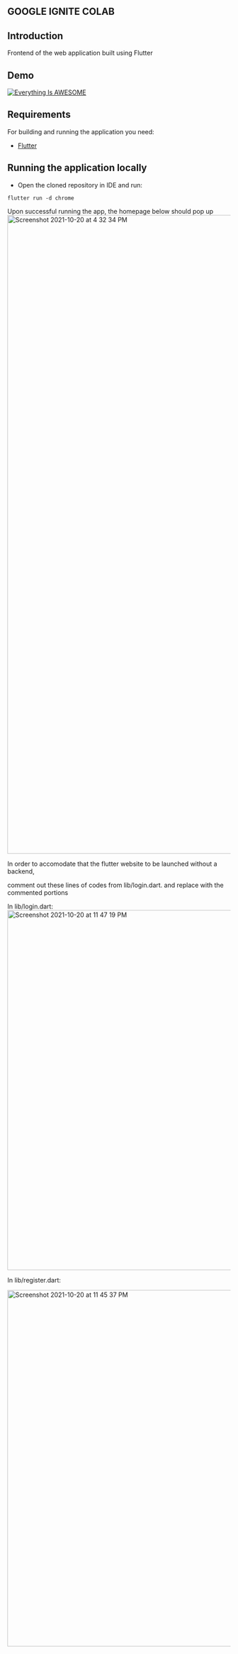GOOGLE IGNITE COLAB
---------------------
Introduction
------------

Frontend of the web application built using Flutter

Demo
------------

[![Everything Is AWESOME](https://img.youtube.com/vi/StTqXEQ2l-Y/0.jpg)](https://www.youtube.com/watch?v=StTqXEQ2l-Y "Everything Is AWESOME")

Requirements
 ------------
 
For building and running the application you need:

- [Flutter](https://flutter.dev/docs/get-started/install)

## Running the application locally
* Open the cloned repository in IDE and run:

```shell
flutter run -d chrome
```
Upon successful running the app, the homepage below should pop up
<img width="1439" alt="Screenshot 2021-10-20 at 4 32 34 PM" src="https://user-images.githubusercontent.com/78343366/138126397-69588dd7-12de-45e5-872f-240c5a956772.png">



In order to accomodate that the flutter website to be launched without a backend, 

comment out these lines of codes from lib/login.dart. 
and replace with the commented portions

In lib/login.dart:
<img width="811" alt="Screenshot 2021-10-20 at 11 47 19 PM" src="https://user-images.githubusercontent.com/78343366/138126767-2acc92d0-d85d-4112-96e0-f778b7c855b9.png">



In lib/register.dart:

<img width="803" alt="Screenshot 2021-10-20 at 11 45 37 PM" src="https://user-images.githubusercontent.com/78343366/138126455-8224c1b7-50f1-42a9-ae76-c72c195b8301.png">
